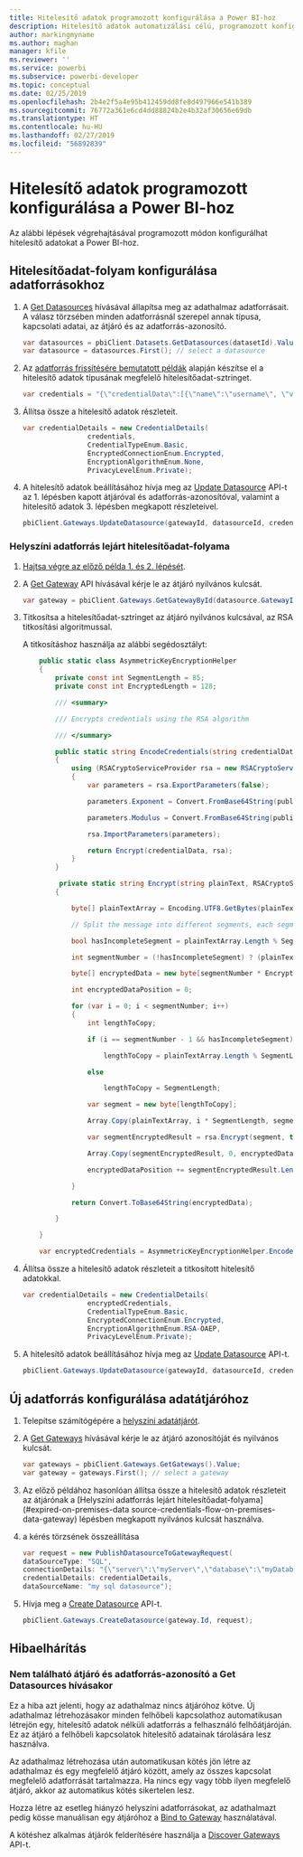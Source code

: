 ```yaml
---
title: Hitelesítő adatok programozott konfigurálása a Power BI-hoz
description: Hitelesítő adatok automatizálási célú, programozott konfigurálása a Power BI-hoz
author: markingmyname
ms.author: maghan
manager: kfile
ms.reviewer: ''
ms.service: powerbi
ms.subservice: powerbi-developer
ms.topic: conceptual
ms.date: 02/25/2019
ms.openlocfilehash: 2b4e2f5a4e95b412459dd8fe8d497966e541b389
ms.sourcegitcommit: 76772a361e6cd4dd88824b2e4b32af30656e69db
ms.translationtype: HT
ms.contentlocale: hu-HU
ms.lasthandoff: 02/27/2019
ms.locfileid: "56892839"
---
```

# <a name="configure-credentials-programmatically-for-power-bi"></a>Hitelesítő adatok programozott konfigurálása a Power BI-hoz

Az alábbi lépések végrehajtásával programozott módon konfigurálhat hitelesítő adatokat a Power BI-hoz.

## <a name="configure-a-credential-flow-for-data-sources"></a>Hitelesítőadat-folyam konfigurálása adatforrásokhoz

1. A [Get Datasources](https://docs.microsoft.com/rest/api/power-bi/datasets/getdatasourcesingroup) hívásával állapítsa meg az adathalmaz adatforrásait. A válasz törzsében minden adatforrásnál szerepel annak típusa, kapcsolati adatai, az átjáró és az adatforrás-azonosító.

    ```csharp
    var datasources = pbiClient.Datasets.GetDatasources(datasetId).Value;
    var datasource = datasources.First(); // select a datasource
    ```

2. Az [adatforrás frissítésére bemutatott példák](https://docs.microsoft.com/rest/api/power-bi/gateways/updatedatasource) alapján készítse el a hitelesítő adatok típusának megfelelő hitelesítőadat-sztringet.

    ```csharp
    var credentials = "{\"credentialData\":[{\"name\":\"username\", \"value\":\"john\"},{\"name\":\"password\", \"value\":\"*****\"}]}";
    ```

3. Állítsa össze a hitelesítő adatok részleteit.

    ```csharp
    var credentialDetails = new CredentialDetails(
                    credentials,
                    CredentialTypeEnum.Basic,
                    EncryptedConnectionEnum.Encrypted,
                    EncryptionAlgorithmEnum.None,
                    PrivacyLevelEnum.Private);
    ```

4. A hitelesítő adatok beállításához hívja meg az [Update Datasource](https://docs.microsoft.com/rest/api/power-bi/gateways/updatedatasource) API-t az 1. lépésben kapott átjáróval és adatforrás-azonosítóval, valamint a hitelesítő adatok 3. lépésben megkapott részleteivel.

    ```csharp
    pbiClient.Gateways.UpdateDatasource(gatewayId, datasourceId, credentialDetails);
    ```

### <a name="expired-on-premises-data-source-credentials-flow"></a>Helyszíni adatforrás lejárt hitelesítőadat-folyama

1. [Hajtsa végre az előző példa 1. és 2. lépését](#configure-credential-flow-for-data-sources).

2. A [Get Gateway](https://docs.microsoft.com/rest/api/power-bi/gateways/getgateways) API hívásával kérje le az átjáró nyilvános kulcsát.

    ```csharp
    var gateway = pbiClient.Gateways.GetGatewayById(datasource.GatewayId);
    ```

3. Titkosítsa a hitelesítőadat-sztringet az átjáró nyilvános kulcsával, az RSA titkosítási algoritmussal.

    A titkosításhoz használja az alábbi segédosztályt:

    ```csharp
        public static class AsymmetricKeyEncryptionHelper
        {
            private const int SegmentLength = 85;
            private const int EncryptedLength = 128;

            /// <summary>

            /// Encrypts credentials using the RSA algorithm

            /// </summary>

            public static string EncodeCredentials(string credentialData, string publicKeyExponent, string publicKeyModulus)
            {
                using (RSACryptoServiceProvider rsa = new RSACryptoServiceProvider(EncryptedLength * 8))
                {
                    var parameters = rsa.ExportParameters(false);

                    parameters.Exponent = Convert.FromBase64String(publicKeyExponent);

                    parameters.Modulus = Convert.FromBase64String(publicKeyModulus);

                    rsa.ImportParameters(parameters);

                    return Encrypt(credentialData, rsa);
                }
            }

             private static string Encrypt(string plainText, RSACryptoServiceProvider rsa)
            {

                byte[] plainTextArray = Encoding.UTF8.GetBytes(plainText);

                // Split the message into different segments, each segment's length is 85. So, the result may be 85,85,85,20. 

                bool hasIncompleteSegment = plainTextArray.Length % SegmentLength != 0; 

                int segmentNumber = (!hasIncompleteSegment) ? (plainTextArray.Length / SegmentLength) : ((plainTextArray.Length SegmentLength) + 1);

                byte[] encryptedData = new byte[segmentNumber * EncryptedLength];

                int encryptedDataPosition = 0;

                for (var i = 0; i < segmentNumber; i++)
                {
                    int lengthToCopy;

                    if (i == segmentNumber - 1 && hasIncompleteSegment)

                        lengthToCopy = plainTextArray.Length % SegmentLength;

                    else

                        lengthToCopy = SegmentLength;

                    var segment = new byte[lengthToCopy];

                    Array.Copy(plainTextArray, i * SegmentLength, segment, 0, lengthToCopy);

                    var segmentEncryptedResult = rsa.Encrypt(segment, true);

                    Array.Copy(segmentEncryptedResult, 0, encryptedData, encryptedDataPosition, segmentEncryptedResult.Length);

                    encryptedDataPosition += segmentEncryptedResult.Length;

                }

                return Convert.ToBase64String(encryptedData);

            }

        }

        var encryptedCredentials = AsymmetricKeyEncryptionHelper.EncodeCredentials(credentials);
    ```

4. Állítsa össze a hitelesítő adatok részleteit a titkosított hitelesítő adatokkal.

    ```csharp
    var credentialDetails = new CredentialDetails(
                    encryptedCredentials,
                    CredentialTypeEnum.Basic,
                    EncryptedConnectionEnum.Encrypted,
                    EncryptionAlgorithmEnum.RSA-OAEP,
                    PrivacyLevelEnum.Private);
    ```

5. A hitelesítő adatok beállításához hívja meg az [Update Datasource](https://docs.microsoft.com/rest/api/power-bi/gateways/updatedatasource) API-t.

    ```csharp
    pbiClient.Gateways.UpdateDatasource(gatewayId, datasourceId, credentialDetails);
    ```

## <a name="configure-a-new-data-source-for-a-data-gateway"></a>Új adatforrás konfigurálása adatátjáróhoz

1. Telepítse számítógépére a [helyszíni adatátjárót](https://powerbi.microsoft.com/gateway/).

2. A [Get Gateways](https://docs.microsoft.com/rest/api/power-bi/gateways/getgateways) hívásával kérje le az átjáró azonosítóját és nyilvános kulcsát.

    ```csharp
    var gateways = pbiClient.Gateways.GetGateways().Value;
    var gateway = gateways.First(); // select a gateway
    ```

3. Az előző példához hasonlóan állítsa össze a hitelesítő adatok részleteit az átjárónak a [Helyszíni adatforrás lejárt hitelesítőadat-folyama](#expired-on-premises-data source-credentials-flow-on-premises-data-gateway) lépésben megkapott nyilvános kulcsát használva.

4. a kérés törzsének összeállítása

    ```csharp
    var request = new PublishDatasourceToGatewayRequest(
    dataSourceType: "SQL",
    connectionDetails: "{\"server\":\"myServer\",\"database\":\"myDatabase\"}",
    credentialDetails: credentialDetails,
    dataSourceName: "my sql datasource");
    ```

5. Hívja meg a [Create Datasource](https://docs.microsoft.com/rest/api/power-bi/gateways/createdatasource) API-t.

    ```csharp
    pbiClient.Gateways.CreateDatasource(gateway.Id, request);
    ```

## <a name="troubleshooting"></a>Hibaelhárítás

### <a name="no-gateway-and-data-source-id-found-when-calling-get-data-sources"></a>Nem található átjáró és adatforrás-azonosító a Get Datasources hívásakor

Ez a hiba azt jelenti, hogy az adathalmaz nincs átjáróhoz kötve. Új adathalmaz létrehozásakor minden felhőbeli kapcsolathoz automatikusan létrejön egy, hitelesítő adatok nélküli adatforrás a felhasználó felhőátjáróján. Ez az átjáró a felhőbeli kapcsolatok hitelesítő adatainak tárolására lesz használva.

Az adathalmaz létrehozása után automatikusan kötés jön létre az adathalmaz és egy megfelelő átjáró között, amely az összes kapcsolat megfelelő adatforrását tartalmazza. Ha nincs egy vagy több ilyen megfelelő átjáró, akkor az automatikus kötés sikertelen lesz.

Hozza létre az esetleg hiányzó helyszíni adatforrásokat, az adathalmazt pedig kösse manuálisan egy átjáróhoz a [Bind to Gateway](https://docs.microsoft.com/rest/api/power-bi/datasets/bindtogateway) használatával.

A kötéshez alkalmas átjárók felderítésére használja a [Discover Gateways](https://docs.microsoft.com/rest/api/power-bi/datasets/discovergateways) API-t.
